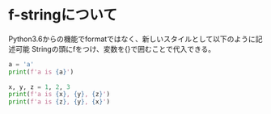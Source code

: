 # f-stringについて

Python3.6からの機能でformatではなく、新しいスタイルとして以下のように記述可能
Stringの頭にfをつけ、変数を{}で囲むことで代入できる。

```python
a = 'a'
print(f'a is {a}')
 
x, y, z = 1, 2, 3
print(f'a is {x}, {y}, {z}')
print(f'a is {z}, {y}, {x}')
```

